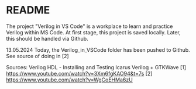 # README

The project "Verilog in VS Code" is a workplace to learn and practice Verilog within MS Code.
At first stage, this project is saved locally. Later, this should be handled via Github.

13.05.2024
Today, the Verilog_in_VSCode folder has been pushed to Github. See source of doing in [2]








Sources:
Verilog HDL - Installing and Testing Icarus Verilog + GTKWave
[1] https://www.youtube.com/watch?v=3Xm6fgKAO94&t=7s
[2] https://www.youtube.com/watch?v=WgCoEHMa6zU
